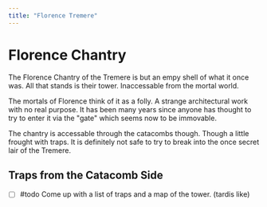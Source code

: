 ```yaml
---
title: "Florence Tremere"
---
```


# Florence Chantry
The Florence Chantry of the Tremere is but an empy shell of what it once was. All that stands is their tower. Inaccessable from the mortal world. 

The mortals of Florence think of it as a folly. A strange architectural work with no real purpose. It has been many years since anyone has thought to try to enter it via the "gate" which seems now to be immovable.

The chantry is accessable through the catacombs though. Though a little frought with traps. It is definitely not safe to try to break into the once secret lair of the Tremere.

## Traps from the Catacomb Side
- [ ] #todo Come up with a list of traps and a map of the tower. (tardis like)